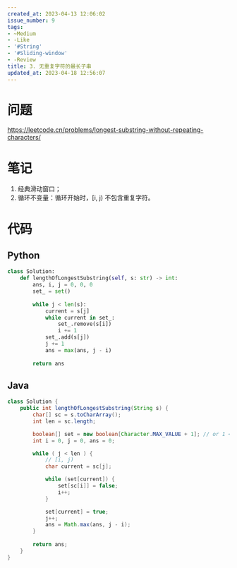 ```yaml
---
created_at: 2023-04-13 12:06:02
issue_number: 9
tags:
- ~Medium
- -Like
- '#String'
- '#Sliding-window'
- -Review
title: 3. 无重复字符的最长子串
updated_at: 2023-04-18 12:56:07
---
```


# 问题

https://leetcode.cn/problems/longest-substring-without-repeating-characters/

# 笔记

1. 经典滑动窗口；
2. 循环不变量：循环开始时，[i, j) 不包含重复字符。

# 代码

## Python

```python
class Solution:
    def lengthOfLongestSubstring(self, s: str) -> int:
        ans, i, j = 0, 0, 0
        set_ = set()
        
        while j < len(s):
            current = s[j]
            while current in set_:
                set_.remove(s[i])
                i += 1
            set_.add(s[j])
            j += 1
            ans = max(ans, j - i)
        
        return ans
```

## Java

```java
class Solution {
    public int lengthOfLongestSubstring(String s) {
        char[] sc = s.toCharArray();
        int len = sc.length;

        boolean[] set = new boolean[Character.MAX_VALUE + 1]; // or 1 << 16
        int i = 0, j = 0, ans = 0;

        while ( j < len ) {
            // [i, j)
            char current = sc[j];

            while (set[current]) {
                set[sc[i]] = false;
                i++;
            }

            set[current] = true;
            j++;
            ans = Math.max(ans, j - i);
        }
        
        return ans;
    }
}
```